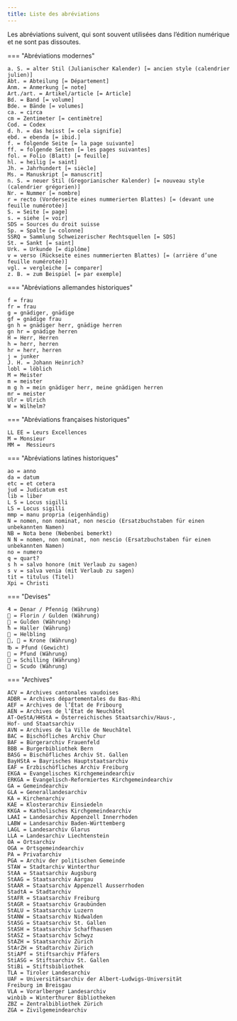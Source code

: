 ```yaml
---
title: Liste des abréviations
---
```


Les abréviations suivent, qui sont souvent utilisées dans l’édition numérique et ne sont
pas dissoutes.

=== "Abréviations modernes"

    a. S. = alter Stil (Julianischer Kalender) [= ancien style (calendrier julien)]  
    Abt. = Abteilung [= Département]  
    Anm. = Anmerkung [= note]  
    Art./art. = Artikel/article [= Article]  
    Bd. = Band [= volume]  
    Bde. = Bände [= volumes]  
    ca. = circa  
    cm = Zentimeter [= centimètre]  
    Cod. = Codex  
    d. h. = das heisst [= cela signifie]  
    ebd. = ebenda [= ibid.]  
    f. = folgende Seite [= la page suivante]  
    ff. = folgende Seiten [= les pages suivantes]  
    fol. = Folio (Blatt) [= feuille]  
    hl. = heilig [= saint]  
    Jh. = Jahrhundert [= siècle]  
    Ms. = Manuskript [= manuscrit]  
    n. S. = neuer Stil (Gregorianischer Kalender) [= nouveau style (calendrier grégorien)]  
    Nr. = Nummer [= nombre]  
    r = recto (Vorderseite eines nummerierten Blattes) [= (devant une feuille numérotée)]  
    S. = Seite [= page]  
    s. = siehe [= voir]  
    SDS = Sources du droit suisse  
    Sp. = Spalte [= colonne]  
    SSRQ = Sammlung Schweizerischer Rechtsquellen [= SDS]  
    St. = Sankt [= saint]  
    Urk. = Urkunde [= diplôme]  
    v = verso (Rückseite eines nummerierten Blattes) [= (arrière d’une feuille numérotée)]  
    vgl. = vergleiche [= comparer]  
    z. B. = zum Beispiel [= par exemple]  

=== "Abréviations allemandes historiques"

    f = frau  
    fr = frau  
    g = gnädiger, gnädige  
    gf = gnädige frau  
    gn h = gnädiger herr, gnädige herren  
    gn hr = gnädige herren  
    H = Herr, Herren  
    h = herr, herren  
    hr = herr, herren  
    j = junker  
    J. H. = Johann Heinrich?  
    lobl = löblich  
    M = Meister  
    m = meister  
    m g h = mein gnädiger herr, meine gnädigen herren  
    mr = meister  
    Ulr = Ulrich  
    W = Wilhelm?  

=== "Abréviations françaises historiques"

    LL EE = Leurs Excellences  
    M = Monsieur
    MM =  Messieurs

=== "Abréviations latines historiques"

    ao = anno  
    da = datum  
    etc = et cetera
    jud = Judicatum est  
    lib = liber
    L S = Locus sigilli  
    LS = Locus sigilli
    mmp = manu propria (eigenhändig)
    N = nomen, non nominat, non nescio (Ersatzbuchstaben für einen
    unbekannten Namen)  
    NB = Nota bene (Nebenbei bemerkt)  
    N N = nomen, non nominat, non nescio (Ersatzbuchstaben für einen
    unbekannten Namen)  
    no = numero  
    q = quart?  
    s h = salvo honore (mit Verlaub zu sagen)  
    s v = salva venia (mit Verlaub zu sagen)  
    tit = titulus (Titel)  
    Xpi = Christi

=== "Devises"

    ₰ = Denar / Pfennig (Währung)  
     = Florin / Gulden (Währung)  
     = Gulden (Währung)  
    ħ = Haller (Währung)  
     = Helbling
    ,  = Krone (Währung)
    ℔ = Pfund (Gewicht)  
     = Pfund (Währung)  
     = Schilling (Währung)  
     = Scudo (Währung)

=== "Archives"

    ACV = Archives cantonales vaudoises  
    ADBR = Archives départementales du Bas-Rhi  
    AEF = Archives de l’État de Fribourg  
    AEN = Archives de l’État de Neuchâtel  
    AT-OeStA/HHStA = Österreichisches Staatsarchiv/Haus-,
    Hof- und Staatsarchiv  
    AVN = Archives de la Ville de Neuchâtel  
    BAC = Bischöfliches Archiv Chur  
    BAF = Bürgerarchiv Frauenfeld  
    BBB = Burgerbibliothek Bern  
    BASG = Bischöfliches Archiv St. Gallen  
    BayHStA = Bayrisches Hauptstaatsarchiv  
    EAF = Erzbischöfliches Archiv Freiburg  
    EKGA = Evangelisches Kirchgemeindearchiv  
    ERKGA = Evangelisch-Reformiertes Kirchgemeindearchiv  
    GA = Gemeindearchiv  
    GLA = Generallandesarchiv  
    KA = Kirchenarchiv  
    KAE = Klosterarchiv Einsiedeln  
    KKGA = Katholisches Kirchgemeindearchiv  
    LAAI = Landesarchiv Appenzell Innerrhoden  
    LABW = Landesarchiv Baden-Württemberg  
    LAGL = Landesarchiv Glarus  
    LLA = Landesarchiv Liechtenstein  
    OA = Ortsarchiv  
    OGA = Ortsgemeindearchiv  
    PA = Privatarchiv  
    PGA = Archiv der politischen Gemeinde  
    STAW = Stadtarchiv Winterthur  
    StAA = Staatsarchiv Augsburg  
    StAAG = Staatsarchiv Aargau  
    StAAR = Staatsarchiv Appenzell Ausserrhoden  
    StadtA = Stadtarchiv  
    StAFR = Staatsarchiv Freiburg  
    StAGR = Staatsarchiv Graubünden  
    StALU = Staatsarchiv Luzern  
    StANW = Staatsarchiv Nidwalden  
    StASG = Staatsarchiv St. Gallen  
    StASH = Staatsarchiv Schaffhausen  
    StASZ = Staatsarchiv Schwyz  
    StAZH = Staatsarchiv Zürich  
    StArZH = Stadtarchiv Zürich  
    StiAPf = Stiftsarchiv Pfäfers  
    StiASG = Stiftsarchiv St. Gallen  
    StiBi = Stiftsbibliothek  
    TLA = Tiroler Landesarchiv  
    UAF = Universitätsarchiv der Albert-Ludwigs-Universität
    Freiburg im Breisgau  
    VLA = Vorarlberger Landesarchiv  
    winbib = Winterthurer Bibliotheken  
    ZBZ = Zentralbibliothek Zürich  
    ZGA = Zivilgemeindearchiv  